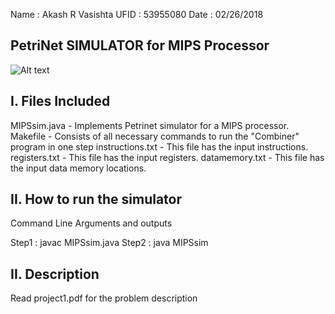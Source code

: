 Name : Akash R Vasishta 
UFID : 53955080
Date : 02/26/2018

## __PetriNet SIMULATOR for MIPS Processor__

![Alt text](https://github.com/rvakash/Embedded-Systems/tree/master/MIPSSimulator/mips.gif)


I. Files Included
-----------------

MIPSsim.java	 - Implements Petrinet simulator for a MIPS processor.
Makefile 	 - Consists of all necessary commands to run the "Combiner" program in one step
instructions.txt - This file has the input instructions.
registers.txt    - This file has the input registers.
datamemory.txt   - This file has the input data memory locations.

II. How to run the simulator
---------------------------

Command Line Arguments and outputs

Step1 : javac MIPSsim.java
Step2 : java MIPSsim


II. Description
---------------

Read project1.pdf for the problem description
